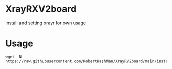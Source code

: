 # XrayRXV2board
install and setting xrayr for own usage  
# Usage  
```
wget -N https://raw.githubusercontent.com/RobertHashMan/XrayRV2board/main/install.sh
```

